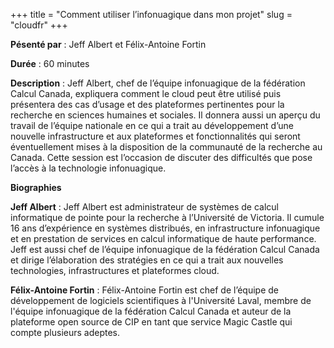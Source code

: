 +++
title = "Comment utiliser l’infonuagique dans mon projet"
slug = "cloudfr"
+++

**Pésenté par** : Jeff Albert et Félix-Antoine Fortin

**Durée** : 60 minutes

**Description** : Jeff Albert, chef de l’équipe infonuagique de la fédération Calcul Canada, expliquera comment le cloud peut être utilisé puis présentera des cas d’usage et des plateformes pertinentes pour la recherche en sciences humaines et sociales. Il donnera aussi un aperçu du travail de l’équipe nationale en ce qui a trait au développement d’une nouvelle infrastructure et aux plateformes et fonctionnalités qui seront éventuellement mises à la disposition de la communauté de la recherche au Canada. Cette session est l’occasion de discuter des difficultés que pose l’accès à la technologie infonuagique.

**Biographies**

**Jeff Albert** : Jeff Albert est administrateur de systèmes de calcul informatique de pointe pour la recherche à l’Université de Victoria. Il cumule 16 ans d’expérience en systèmes distribués, en infrastructure infonuagique et en prestation de services en calcul informatique de haute performance. Jeff est aussi chef de l’équipe infonuagique de la fédération Calcul Canada et dirige l’élaboration des stratégies en ce qui a trait aux nouvelles technologies, infrastructures et plateformes cloud.

**Félix-Antoine Fortin** : Félix-Antoine Fortin est chef de l’équipe de développement de logiciels scientifiques à l'Université Laval, membre de l'équipe infonuagique de la fédération Calcul Canada et auteur de la plateforme open source de CIP en tant que service Magic Castle qui compte plusieurs adeptes.

